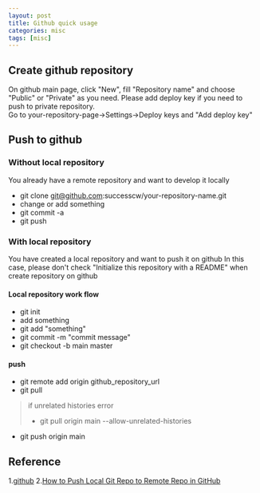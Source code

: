 ```yaml
---
layout: post
title: Github quick usage
categories: misc
tags: [misc]
---
```


## Create github repository
On github main page, click "New", fill "Repository name" and choose "Public" or "Private" as you need.
Please add deploy key if you need to push to private repository.  
Go to your-repository-page->Settings->Deploy keys and "Add deploy key"


## Push to github

### Without local repository

You already have a remote repository and want to develop it locally
* git clone git@github.com:successcw/your-repository-name.git
* change or add something
* git commit -a
* git push

### With local repository
You have created a local repository and want to push it on github
In this case, please don't check "Initialize this repository with a README" when create repository on github

#### Local repository work flow
* git init
* add something
* git add "something"
* git commit -m "commit message"
* git checkout -b main master

#### push
* git remote add origin github_repository_url
* git pull
> if unrelated histories error
> * git pull origin main --allow-unrelated-histories
* git push origin main

## Reference
1.[github][1]
2.[How to Push Local Git Repo to Remote Repo in GitHub][2]


  [1]: https://docs.github.com/en/github/importing-your-projects-to-github/importing-source-code-to-github/adding-an-existing-project-to-github-using-the-command-line
  [2]: https://jdhao.github.io/2018/05/16/git-push-local-to-remote/
